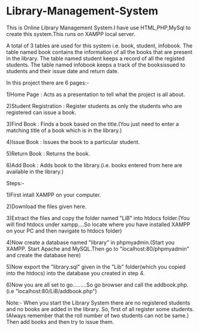 # Library-Management-System
This is Online Library Management System.I have use HTML,PHP,MySql to create this system.This runs on XAMPP local server.

A total of 3 tables are used for this system i.e. book, student, infobook.
The table named book contains the information of all the books that are present in the library.
The table named student keeps a record of all the registed students.
The table named infobook keeps a track of the booksissued to students and their issue date and return date.

In this project there are 6 pages:-

1)Home Page             : Acts as a presentation to tell what the project is all about.

2)Student Registration  : Register students as only the students who are registered can issue a book.

3)Find Book             : Finds a book based on the title.(You just need to enter a matching title of a book which is in the library.)

4)Issue Book            : Issues the book to a particular student.

5)Return Book           : Returns the book.

6)Add Book              : Adds book to the library.(i.e. books entered from here are available in the library.)


Steps:-

1)First intall XAMPP on your computer.

2)Download the files given here.

3)Extract the files and copy the folder named "LiB" into htdocs folder.(You will find htdocs under xampp....So locate where you have installed XAMPP on your PC and then navigate to htdocs folder)

4)Now create a database named "library" in phpmyadmin.(Start you XAMPP. Start Apache and MySQL.Then go to "localhost:80/phpmyadmin" and create the database here)

5)Now export the "library.sql" given in the "Lib" folder(which you copied into the htdocs) into the database you created in step 4.

6)Now you are all set to go.........So go browser and call the addbook.php.(i.e "localhost:80/LiB/addbook.php")

Note:-
    When you start the Library System there are no registered students and no books are added in the library.
    So, first of all register some students.(Always remember that the roll number of two students can not be same.)
    Then add books and then try to issue them.
